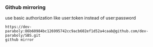###  Github mirroring





use basic authorization like user:token instead of user:password

```shell
https://dev-paraboly:86b60984bc126995742cc9acb602ef1d52a4caab@github.com/dev-paraboly/SBS.git
github mirror
```
